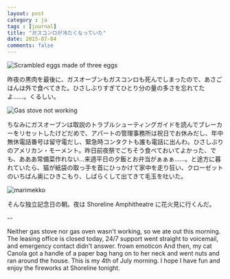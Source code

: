 ```yaml
---
layout: post
category : ja
tags : [journal]
title: "ガスコンロが冷たくなっていた"
date: 2015-07-04
comments: false
---
```


![Scrambled eggs made of three eggs](https://lh3.googleusercontent.com/-vWbEPICIO6E/VZg_fBH7TcI/AAAAAAAC2uk/EgrDcQFlcHY/s800-Ic42/gplus-1805603862.jpg)

昨夜の黒肉を最後に、ガスオーブンもガスコンロも死んでしまったので、あさごはんは外で食べてきた。ひさしぶりすぎてひとり分の量の多さを忘れてたよ……。くるしい。

![Gas stove not working](https://lh3.googleusercontent.com/-zJ7ir6IbSMA/VZg_aRcO3FI/AAAAAAAC2us/llIP_iyodb4/s800-Ic42/gplus-378745778.jpg)

ちなみにガスオーブンは取説のトラブルシューティングガイドを読んでブレーカーをリセットしたけどだめで、アパートの管理事務所は祝日でお休みだし、年中無休電話番号は留守電だし、緊急時コンタクトも誰も電話に出んわ。ひさしぶりのアメリカン・モーメント。昨日前夜祭でごちそう食べておいてよかった、でも、あああ常備菜作れない…来週平日の夕飯とお弁当がぁぁぁ……。と途方に暮れていたら、猫が紙袋の取っ手を首にひっかけて家中を走り狂い、クローゼットのいちばん奥にひきこもり、しばらくして出てきて毛玉を吐いた。

![marimekko](https://lh3.googleusercontent.com/-D6r9K_XHRYo/VZg_crPfSvI/AAAAAAAC2uo/jpaWCJvxByg/s800-Ic42/gplus-1067148175.jpg)

そんな独立記念日の朝。夜は Shoreline Amphitheatre に花火見に行くんだ。

-- 

Neither gas stove nor gas oven wasn't working, so we ate out this morning. The leasing office is closed today, 24/7 support went straight to voicemail, and emergency contact didn't answer. frown emoticon
And then, my cat Canola got a handle of a paper bag hang on to her neck and went nuts and ran around the house. 
This is my 4th of July morning. I hope I have fun and enjoy the fireworks at Shoreline tonight.